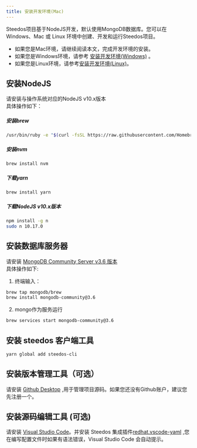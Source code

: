 ```yaml
---
title: 安装开发环境(Mac)
---
```


Steedos项目基于NodeJS开发，默认使用MongoDB数据库。您可以在 Windows、Mac 或 Linux 环境中创建、开发和运行Steedos项目。

- 如果您是Mac环境，请继续阅读本文，完成开发环境的安装。
- 如果您是Windows环境，请参考 [安装开发环境(Windows)](/docs/developer/guide) 。
- 如果您是Linux环境，请参考[安装开发环境(Linux)](/docs/developer/linux.md)。

## 安装NodeJS
请安装与操作系统对应的NodeJS v10.x版本<br/>
具体操作如下：<br/>
##### 安装brew
```bash
/usr/bin/ruby -e "$(curl -fsSL https://raw.githubusercontent.com/Homebrew/install/master/install)"
```
##### 安装nvm
```bash
brew install nvm
```
##### 下载yarn
```bash
brew install yarn
```
##### 下载NodeJS v10.x版本
```bash
npm install -g n
sudo n 10.17.0
```
## 安装数据库服务器
请安装 [MongoDB Community Server v3.6 版本](https://www.mongodb.com/download-center/community) <br/>
具体操作如下:<br/>
1. 终端输入：
```bash
brew tap mongodb/brew
brew install mongodb-community@3.6
```
2. mongo作为服务运行
```bash
brew services start mongodb-community@3.6
```
## 安装 steedos 客户端工具
```bash
yarn global add steedos-cli
```
## 安装版本管理工具（可选）
请安装 [ Github Desktop](https://desktop.github.com/) ,用于管理项目源码。如果您还没有Github账户，建议您先注册一个。
## 安装源码编辑工具 (可选)
请安装 [Visual Studio Code](https://code.visualstudio.com/)。并安装 Steedos 集成插件[redhat.vscode-yaml](https://marketplace.visualstudio.com/items?itemName=redhat.vscode-yaml) ,您在编写配置文件时如果有语法错误，Visual Studio Code 会自动提示。
